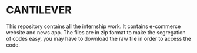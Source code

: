 # CANTILEVER
This repository contains all the internship work. It contains e-commerce website and news app. The files are in zip format to make the segregation of codes easy, you may have to download the raw file in order to access the code.
